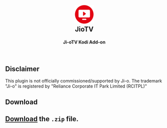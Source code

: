 <h2 align="center">
  <br>
  <img src="resources/icon.png" height="60" width="60">
  <br>
  JioTV
  <br>
</h2>

<h4 align="center">Ji-oTV Kodi Add-on</h4>

<br>

## Disclaimer

This plugin is not officially commissioned/supported by Ji-o. The trademark "Ji-o" is registered by "Reliance Corporate IT Park Limited (RCITPL)"

## Download

## [**Download**](https://github.com/krreet/plugin.video.jiotv/releases/latest) the `.zip` file.
